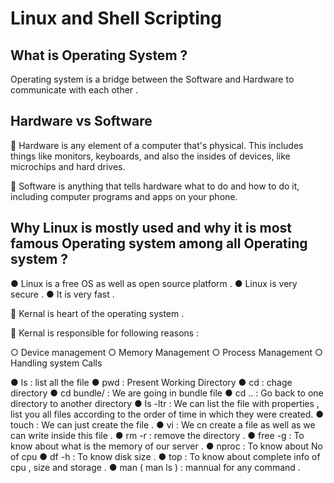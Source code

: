 
# Linux and Shell Scripting

## What is Operating System ?

Operating system is a bridge between the Software and Hardware to communicate with each other . 

## Hardware vs Software

📌 Hardware is any element of a computer that's physical. This includes things like monitors, keyboards, and also the insides of devices, like microchips and hard drives. 

📌 Software is anything that tells hardware what to do and how to do it, including computer programs and apps on your phone.

## Why Linux is mostly used and why it is most famous Operating system among all Operating system ?

● Linux is a free OS as well as open source platform .
● Linux is very secure .
● It is very fast .

📕 Kernal is heart of the operating system .

🔖 Kernal is responsible for following reasons :

○ Device management 
○ Memory Management 
○ Process Management 
○ Handling system Calls

● ls : list all the file
● pwd : Present Working Directory
● cd : chage directory
● cd bundle/ : We are going in bundle file
● cd .. : Go back to one directory to another directory
● ls -ltr : We can list the file with properties , list you all files according to the order of time in which they were created.
● touch : We can just create the file .
● vi : We cn create a file as well as we can write inside this file .
● rm -r : remove the directory .
● free -g : To know about what is the memory of our server .
● nproc : To know about No of cpu 
● df -h : To know disk size .
● top : To know about complete info of cpu , size and storage .
● man ( man ls ) : mannual for any command .

